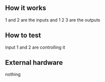 <!---

This file is used to generate your project datasheet. Please fill in the information below and delete any unused
sections.

You can also include images in this folder and reference them in the markdown. Each image must be less than
512 kb in size, and the combined size of all images must be less than 1 MB.
-->

## How it works

1 and 2 are the inputs and 1 2 3 are the outputs

## How to test

input 1 and 2 are controlling it

## External hardware

nothing
